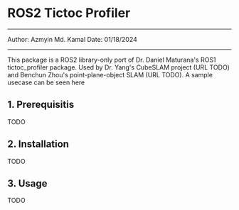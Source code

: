 # ROS2 Tictoc Profiler

---
Author: Azmyin Md. Kamal
Date: 01/18/2024
***

This package is a ROS2 library-only port of Dr. Daniel Maturana's ROS1 tictoc_profiler package. Used by Dr. Yang's CubeSLAM project (URL TODO) and Benchun Zhou's point-plane-object SLAM (URL TODO). A sample usecase can be seen here


## 1. Prerequisitis
TODO

## 2. Installation
TODO

## 3. Usage
TODO
